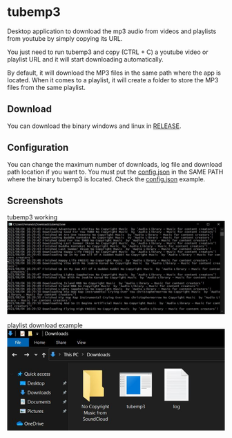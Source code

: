 # tubemp3
Desktop application to download the mp3 audio from videos and playlists from youtube by simply copying its URL.

You just need to run tubemp3 and copy (CTRL + C) a youtube video or playlist URL and it will start downloading automatically.

By default, it will download the MP3 files in the same path where the app is located. When it comes to a playlist, it will create a folder to store the MP3 files from the same playlist.

## Download
You can download the binary windows and linux in [RELEASE](https://github.com/fernandoguevara/tubemp3/releases/tag/1.0.0).

## Configuration
You can change the maximum number of downloads, log file and download path location if you want to.
You must put the [config.json](config.json) in the SAME PATH where the binary tubemp3 is located.
Check the [config.json](config.json) example.

## Screenshots
tubemp3 working
![tubemp3](images/tubemp3.JPG?raw=true "tubemp3")

playlist download example
![folder](images/folder.JPG?raw=true "folder")
